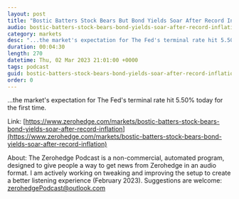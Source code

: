 ```yaml
---
layout: post
title: "Bostic Batters Stock Bears But Bond Yields Soar After Record Inflation"
audio: bostic-batters-stock-bears-bond-yields-soar-after-record-inflation-0
category: markets
desc: "...the market's expectation for The Fed's terminal rate hit 5.50% today for the first time."
duration: 00:04:30
length: 270
datetime: Thu, 02 Mar 2023 21:01:00 +0000
tags: podcast
guid: bostic-batters-stock-bears-bond-yields-soar-after-record-inflation-0
order: 0
---
```

...the market's expectation for The Fed's terminal rate hit 5.50% today for the first time.

Link: [https://www.zerohedge.com/markets/bostic-batters-stock-bears-bond-yields-soar-after-record-inflation](https://www.zerohedge.com/markets/bostic-batters-stock-bears-bond-yields-soar-after-record-inflation)

About: The Zerohedge Podcast is a non-commercial, automated program, designed to give people a way to get news from Zerohedge in an audio format.  I am actively working on tweaking and improving the setup to create a better listening experience (February 2023).  Suggestions are welcome: [zerohedgePodcast@outlook.com](mailto:zerohedgePodcast@outlook.com)